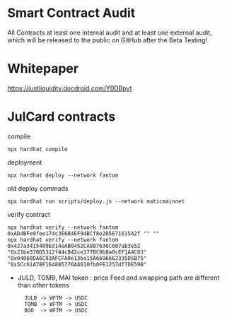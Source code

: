 # Smart Contract Audit

All Contracts at least one internal audit and at least one external audit, which will be released to the public on GitHub after the Beta Testing! 

# Whitepaper
https://justliquidity.docdroid.com/Y0DBpyt


# JulCard contracts
compile 

    npx hardhat compile
    
deployment 

    npx hardhat deploy --network fantom

old deploy commads    

    npx hardhat run scripts/deploy.js --network maticmainnet

verify contract

    npx hardhat verify --network fantom 0xAD4BFe9fee174c3E6B4EF94BCf8e2D5E71615A2f "" ""
    npx hardhat verify --network fantom 0x427a3415489Ed14eAB0452CA887636C607ab3e52 "0x21be370D5312f44cB42ce377BC9b8a0cEF1A4C83" "0x04068DA6C83AFCFA0e13ba15A6696662335D5B75" "0x5Cc61A78F164885776AA610fb0FE1257df78E59B"


* JULD, TOMB, MAI token : price Feed and swapping path are different than other tokens

        JULD -> WFTM -> USDC
        TOMB -> WFTM -> USDC
        BOO  -> WFTM -> USDC
        